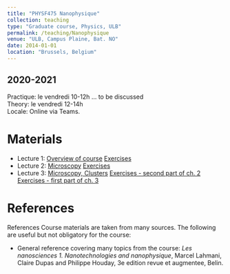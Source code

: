 ```yaml
---
title: "PHYSF475 Nanophysique"
collection: teaching
type: "Graduate course, Physics, ULB"
permalink: /teaching/Nanophysique
venue: "ULB, Campus Plaine, Bat. NO"
date: 2014-01-01
location: "Brussels, Belgium"
---
```


2020-2021
---------
Practique: le vendredi 10-12h ... to be discussed  
Theory: le vendredi 12-14h  
Locale: Online via Teams. 

Materials
======
* Lecture 1: [Overview of course](/files/Nanophysique/lecture1.pdf)		[Exercises](/files/Nanophysique/Exercises1.pdf)
* Lecture 2: [Microscopy](/files/Nanophysique/lecture2.pdf)			[Exercises](/files/Nanophysique/Exercises2.pdf)
* Lecture 3: [Microscopy, Clusters](/files/Nanophysique/lecture3.pdf)			[Exercises - second part of ch. 2](/files/Nanophysique/Exercises2_bis.pdf) [Exercises - first part of ch. 3](/files/Nanophysique/Exercises3.pdf)



References
=============
References
Course materials are taken from many sources. The following are useful but not obligatory for the course:
* General reference covering many topics from the course: *Les nanosciences 1. Nanotechnologies and nanophysique*, Marcel Lahmani, Claire Dupas and Philippe Houday, 3e edition revue et augmentee, Belin.


